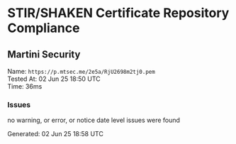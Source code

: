 # STIR/SHAKEN Certificate Repository Compliance

## Martini Security

Name: `https://p.mtsec.me/2e5a/RjU2698m2tj0.pem`\
Tested At: 02 Jun 25 18:50 UTC\
Time: 36ms

### Issues

no warning, or error, or notice date level issues were found

Generated: 02 Jun 25 18:58 UTC